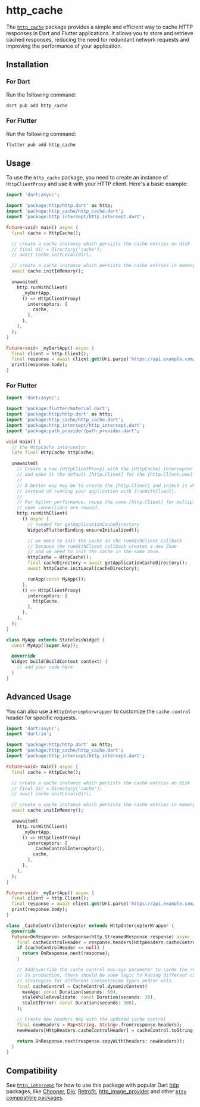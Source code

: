 # http_cache

The [`http_cache`](https://pub.dev/packages/http_cache) package provides
a simple and efficient way to cache HTTP responses in Dart and Flutter applications. It allows you to store and retrieve cached responses, reducing the need for redundant network requests and improving the performance of your application.

## Installation

### For Dart

Run the following command:

```sh
dart pub add http_cache
```

### For Flutter

Run the following command:
```sh
flutter pub add http_cache

```
## Usage

To use the `http_cache` package, you need to create an instance of `HttpClientProxy` and use it with your HTTP client. Here's a basic example:

```dart
import 'dart:async';

import 'package:http/http.dart' as http;
import 'package:http_cache/http_cache.dart';
import 'package:http_intercept/http_intercept.dart';

Future<void> main() async {
  final cache = HttpCache();

  // create a cache instance which persists the cache entries on disk
  // final dir = Directory('cache');
  // await cache.initLocal(dir);

  // create a cache instance which persists the cache entries in memory
  await cache.initInMemory();

  unawaited(
    http.runWithClient(
      _myDartApp,
      () => HttpClientProxy(
        interceptors: [
          cache,
        ],
      ),
    ),
  );
}

Future<void> _myDartApp() async {
  final client = http.Client();
  final response = await client.get(Uri.parse('https://api.example.com/data'));
  print(response.body);
}
```

### For Flutter

```dart
import 'dart:async';

import 'package:flutter/material.dart';
import 'package:http/http.dart' as http;
import 'package:http_cache/http_cache.dart';
import 'package:http_intercept/http_intercept.dart';
import 'package:path_provider/path_provider.dart';

void main() {
  // the HttpCache interceptor
  late final HttpCache httpCache;

  unawaited(
    // Create a new [HttpClientProxy] with the [HttpCache] interceptor
    // and make it the default [http.Client] for the [http.Client.new] factory method.
    //
    // A better way may be to create the [http.Client] and inject it where it is needed, 
    // instead of running your application with [runWithClient].
    //
    // For better performance, reuse the same [http.Client] for multiple http requests. So that
    // open connections are reused.
    http.runWithClient(
      () async {
        // needed for getApplicationCacheDirectory
        WidgetsFlutterBinding.ensureInitialized();

        // we need to init the cache in the runWithClient callback
        // because the runWithClient callback creates a new Zone
        // and we need to init the cache in the same zone.
        httpCache = HttpCache();
        final cacheDirectory = await getApplicationCacheDirectory();
        await httpCache.initLocal(cacheDirectory);

        runApp(const MyApp());
      },
      () => HttpClientProxy(
        interceptors: [
          httpCache,
        ],
      ),
    ),
  );
}

class MyApp extends StatelessWidget {
  const MyApp({super.key});

  @override
  Widget build(BuildContext context) {
    // add your code here
  }
}
```

## Advanced Usage

You can also use a `HttpInterceptorwrapper` to customize the `cache-control` header for specific requests.

```dart
import 'dart:async';
import 'dart:io';

import 'package:http/http.dart' as http;
import 'package:http_cache/http_cache.dart';
import 'package:http_intercept/http_intercept.dart';

Future<void> main() async {
  final cache = HttpCache();

  // create a cache instance which persists the cache entries on disk
  // final dir = Directory('cache');
  // await cache.initLocal(dir);

  // create a cache instance which persists the cache entries in memory
  await cache.initInMemory();

  unawaited(
    http.runWithClient(
      _myDartApp,
      () => HttpClientProxy(
        interceptors: [
          _CacheControlInterceptor(),
          cache,
        ],
      ),
    ),
  );
}

Future<void> _myDartApp() async {
  final client = http.Client();
  final response = await client.get(Uri.parse('https://api.example.com/data'));
  print(response.body);
}

class _CacheControlInterceptor extends HttpInterceptorWrapper {
  @override
  Future<OnResponse> onResponse(http.StreamedResponse response) async {
    final cacheControlHeader = response.headers[HttpHeaders.cacheControlHeader];
    if (cacheControlHeader == null) {
      return OnResponse.next(response);
    }

    // Add/override the cache control max-age parameter to cache the response.
    // In production, there should be some logic to having different caching
    // strategies for different content/mime types and/or urls.
    final cacheControl = CacheControl.dynamicContent(
      maxAge: const Duration(seconds: 60),
      staleWhileRevalidate: const Duration(seconds: 30),
      staleIfError: const Duration(seconds: 300),
    );

    // Create new headers map with the updated cache control
    final newHeaders = Map<String, String>.from(response.headers);
    newHeaders[HttpHeaders.cacheControlHeader] = cacheControl.toString();

    return OnResponse.next(response.copyWith(headers: newHeaders));
  }
}
```

## Compatibility

See [`http_intercept`](https://pub.dev/packages/http_intercept) for how to use this package with popular Dart [http](https://pub.dev/packages/http) packages, like [Chopper](https://pub.dev/packages/chopper), [Dio](https://pub.dev/packages/dio_compatibility_layer), [Retrofit](https://pub.dev/packages/retrofit), [http_image_provider](https://pub.dev/packages/http_image_provider) and other [`http` comppatible packages](https://pub.dev/packages/http#choosing-an-implementation).